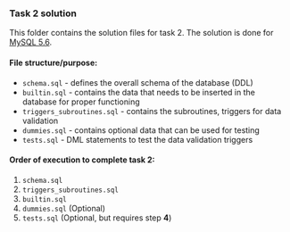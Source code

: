 ### Task 2 solution

This folder contains the solution files for task 2.
The solution is done for [MySQL 5.6](https://dev.mysql.com/doc/refman/5.6/en/).

#### File structure/purpose:
  - `schema.sql` - defines the overall schema of the database (DDL)
  - `builtin.sql` - contains the data that needs to be inserted in the database for proper functioning
  - `triggers_subroutines.sql` - contains the subroutines, triggers for data validation
  - `dummies.sql` - contains optional data that can be used for testing
  - `tests.sql` - DML statements to test the data validation triggers


#### Order of execution to complete task 2:
  1. `schema.sql`
  2. `triggers_subroutines.sql`
  3. `builtin.sql`
  4. `dummies.sql` (Optional)
  5. `tests.sql` (Optional, but requires step **4**)
